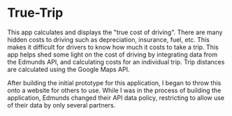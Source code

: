# True-Trip

This app calculates and displays the "true cost of driving".  There are many hidden costs to driving such as depreciation, insurance, fuel, etc.  This makes it difficult for drivers to know how much it costs to take a trip.  This app helps shed some light on the cost of driving by integrating data from the Edmunds API, and calculating costs for an individual trip.  Trip distances are calculated using the Google Maps API.

After building the initial prototype for this application, I began to throw this onto a website for others to use.  While I was in the process of building the application, Edmunds changed their API data policy, restricting to allow use of their data by only several partners.  
